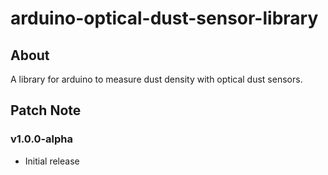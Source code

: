 # arduino-optical-dust-sensor-library

## About

A library for arduino to measure dust density with optical dust sensors.

## Patch Note

### v1.0.0-alpha

- Initial release
